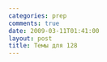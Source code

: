 ```yaml
---
categories: prep
comments: true
date: 2009-03-11T01:41:00
layout: post
title: Темы для 128
---
```



